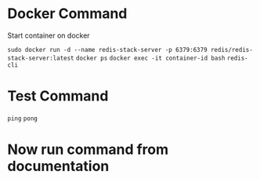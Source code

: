 # Docker Command
Start container on docker 

`sudo docker run -d --name redis-stack-server -p 6379:6379 redis/redis-stack-server:latest`
`docker ps`
`docker exec -it container-id bash`
`redis-cli`

# Test Command
`ping` `pong`

# Now run command from documentation
